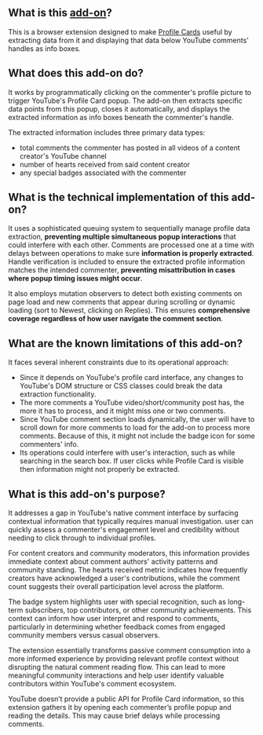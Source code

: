 ## What is this [add-on](https://addons.mozilla.org/firefox/addon/wip-yt-profile-card-info)?

This is a browser extension designed to make [Profile Cards](https://support.google.com/youtube/answer/9409333) useful by extracting data from it and displaying that data below YouTube comments' handles as info boxes.

## What does this add-on do?

It works by programmatically clicking on the commenter's profile picture to trigger YouTube's Profile Card popup. The add-on then extracts specific data points from this popup, closes it automatically, and displays the extracted information as info boxes beneath the commenter's handle.

The extracted information includes three primary data types:
- total comments the commenter has posted in all videos of a content creator's YouTube channel
- number of hearts received from said content creator
- any special badges associated with the commenter

## What is the technical implementation of this add-on?

It uses a sophisticated queuing system to sequentially manage profile data extraction, **preventing multiple simultaneous popup interactions** that could interfere with each other. Comments are processed one at a time with delays between operations to make sure **information is properly extracted**. Handle verification is included to ensure the extracted profile information matches the intended commenter, **preventing misattribution in cases where popup timing issues might occur**.

It also employs mutation observers to detect both existing comments on page load and new comments that appear during scrolling or dynamic loading (sort to Newest, clicking on Replies). This ensures **comprehensive coverage regardless of how user navigate the comment section**.

## What are the known limitations of this add-on?

It faces several inherent constraints due to its operational approach:
- Since it depends on YouTube's profile card interface, any changes to YouTube's DOM structure or CSS classes could break the data extraction functionality.
- The more comments a YouTube video/short/community post has, the more it has to process, and it might miss one or two comments.
- Since YouTube comment section loads dynamically, the user will have to scroll down for more comments to load for the add-on to process more comments. Because of this, it might not include the badge icon for some commenters' info.
- Its operations could interfere with user's interaction, such as while searching in the search box. If user clicks while Profile Card is visible then information might not properly be extracted.

## What is this add-on's purpose?

It addresses a gap in YouTube's native comment interface by surfacing contextual 
information that typically requires manual investigation. user can 
quickly assess a commenter's engagement level and credibility without 
needing to click through to individual profiles.


For content creators and 
community moderators, this information provides immediate context about 
comment authors' activity patterns and community standing. The hearts 
received metric indicates how frequently creators have acknowledged a 
user's contributions, while the comment count suggests their overall 
participation level across the platform.


The badge system highlights 
user with special recognition, such as long-term subscribers, top 
contributors, or other community achievements. This context can inform 
how user interpret and respond to comments, particularly in determining
 whether feedback comes from engaged community members versus casual 
observers.


The extension essentially 
transforms passive comment consumption into a more informed experience 
by providing relevant profile context without disrupting the natural 
comment reading flow. This can lead to more meaningful community 
interactions and help user identify valuable contributors within 
YouTube's comment ecosystem.

YouTube doesn’t provide a public API for Profile Card information, so 
this extension gathers it by opening each commenter’s profile popup and 
reading the details. This may cause brief delays while processing 
comments.
